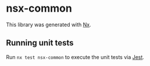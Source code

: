 # nsx-common

This library was generated with [Nx](https://nx.dev).

## Running unit tests

Run `nx test nsx-common` to execute the unit tests via [Jest](https://jestjs.io).
